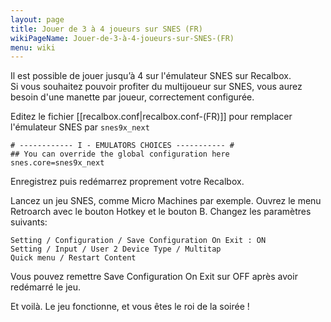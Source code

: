 ```yaml
---
layout: page
title: Jouer de 3 à 4 joueurs sur SNES (FR)
wikiPageName: Jouer-de-3-à-4-joueurs-sur-SNES-(FR)
menu: wiki
---
```


Il est possible de jouer jusqu’à 4 sur l'émulateur SNES sur Recalbox.  
Si vous souhaitez pouvoir profiter du multijoueur sur SNES, vous aurez besoin d'une manette par joueur, correctement configurée. 

Editez le fichier [[recalbox.conf|recalbox.conf-(FR)]] pour remplacer l'émulateur SNES par `snes9x_next`
```
# ------------ I - EMULATORS CHOICES ----------- #
## You can override the global configuration here
snes.core=snes9x_next
```

Enregistrez puis redémarrez proprement votre Recalbox.

Lancez un jeu SNES, comme Micro Machines par exemple. Ouvrez le menu Retroarch avec le bouton Hotkey et le bouton B. Changez les paramètres suivants:
```
Setting / Configuration / Save Configuration On Exit : ON
Setting / Input / User 2 Device Type / Multitap
Quick menu / Restart Content
```
Vous pouvez remettre Save Configuration On Exit sur OFF après avoir redémarré le jeu.

Et voilà. Le jeu fonctionne, et vous êtes le roi de la soirée ! 
